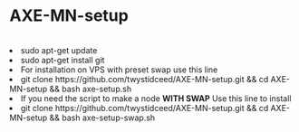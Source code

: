 # AXE-MN-setup
<br>
<li>sudo apt-get update
<li>sudo apt-get install git
<li> For installation on VPS with preset swap use this line
<li>git clone https://github.com/twystidceed/AXE-MN-setup.git && cd AXE-MN-setup && bash axe-setup.sh
<br>
<li> If you need the script to make a node <b> WITH SWAP</b> Use this line to install
<li>git clone https://github.com/twystidceed/AXE-MN-setup.git && cd AXE-MN-setup && bash axe-setup-swap.sh
